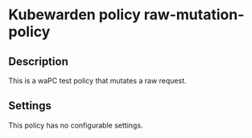 # Kubewarden policy raw-mutation-policy

## Description

This is a waPC test policy that mutates a raw request.

## Settings

This policy has no configurable settings.
